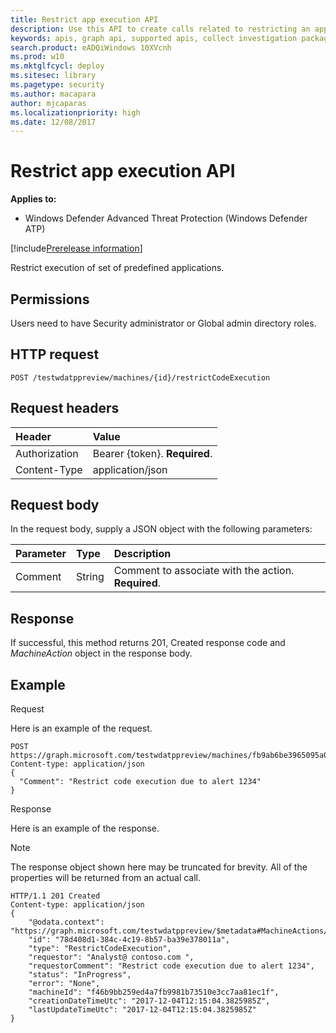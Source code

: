 ```yaml
---
title: Restrict app execution API
description: Use this API to create calls related to restricting an application from executing.
keywords: apis, graph api, supported apis, collect investigation package
search.product: eADQiWindows 10XVcnh
ms.prod: w10
ms.mktglfcycl: deploy
ms.sitesec: library
ms.pagetype: security
ms.author: macapara
author: mjcaparas
ms.localizationpriority: high
ms.date: 12/08/2017
---
```


# Restrict app execution API

**Applies to:**

- Windows Defender Advanced Threat Protection (Windows Defender ATP)

[!include[Prerelease information](prerelease.md)]

Restrict execution of set of predefined applications.

## Permissions
Users need to have Security administrator or Global admin directory roles.

## HTTP request
```
POST /testwdatppreview/machines/{id}/restrictCodeExecution
```

## Request headers

Header | Value 
:---|:---
Authorization | Bearer {token}. **Required**.
Content-Type	| application/json

## Request body
In the request body, supply a JSON object with the following parameters:

Parameter |	Type	| Description
:---|:---|:---
Comment |	String |	Comment to associate with the action. **Required**.

## Response
If successful, this method returns 201, Created response code and _MachineAction_ object in the response body.


## Example

Request

Here is an example of the request.

```
POST https://graph.microsoft.com/testwdatppreview/machines/fb9ab6be3965095a09c057be7c90f0a2/restrictCodeExecution 
Content-type: application/json
{
  "Comment": "Restrict code execution due to alert 1234"
}

```
Response

Here is an example of the response.

>[!NOTE]
>The response object shown here may be truncated for brevity. All of the properties will be returned from an actual call.

```
HTTP/1.1 201 Created
Content-type: application/json
{
    "@odata.context": "https://graph.microsoft.com/testwdatppreview/$metadata#MachineActions/$entity",
    "id": "78d408d1-384c-4c19-8b57-ba39e378011a",
    "type": "RestrictCodeExecution",
    "requestor": "Analyst@ contoso.com ",
    "requestorComment": "Restrict code execution due to alert 1234",
    "status": "InProgress",
    "error": "None",
    "machineId": "f46b9bb259ed4a7fb9981b73510e3cc7aa81ec1f",
    "creationDateTimeUtc": "2017-12-04T12:15:04.3825985Z",
    "lastUpdateTimeUtc": "2017-12-04T12:15:04.3825985Z" 
}

```
